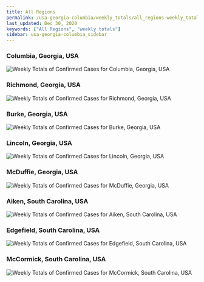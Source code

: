 ```yaml
---
title: All Regions
permalink: /usa-georgia-columbia/weekly_totals/all_regions-weekly_totals.html
last_updated: Dec 30, 2020
keywords: ["All Regions", "weekly totals"]
sidebar: usa-georgia-columbia_sidebar
---
```


<h3>Columbia, Georgia, USA</h3>

![Weekly Totals of Confirmed Cases for Columbia, Georgia, USA](/covid_tracker/images/graphs/usa-georgia-columbia-weekly_totals_graph.png)

<h3>Richmond, Georgia, USA</h3>

![Weekly Totals of Confirmed Cases for Richmond, Georgia, USA](/covid_tracker/images/graphs/usa-georgia-richmond-weekly_totals_graph.png)

<h3>Burke, Georgia, USA</h3>

![Weekly Totals of Confirmed Cases for Burke, Georgia, USA](/covid_tracker/images/graphs/usa-georgia-burke-weekly_totals_graph.png)

<h3>Lincoln, Georgia, USA</h3>

![Weekly Totals of Confirmed Cases for Lincoln, Georgia, USA](/covid_tracker/images/graphs/usa-georgia-lincoln-weekly_totals_graph.png)

<h3>McDuffie, Georgia, USA</h3>

![Weekly Totals of Confirmed Cases for McDuffie, Georgia, USA](/covid_tracker/images/graphs/usa-georgia-mcduffie-weekly_totals_graph.png)

<h3>Aiken, South Carolina, USA</h3>

![Weekly Totals of Confirmed Cases for Aiken, South Carolina, USA](/covid_tracker/images/graphs/usa-south_carolina-aiken-weekly_totals_graph.png)

<h3>Edgefield, South Carolina, USA</h3>

![Weekly Totals of Confirmed Cases for Edgefield, South Carolina, USA](/covid_tracker/images/graphs/usa-south_carolina-edgefield-weekly_totals_graph.png)

<h3>McCormick, South Carolina, USA</h3>

![Weekly Totals of Confirmed Cases for McCormick, South Carolina, USA](/covid_tracker/images/graphs/usa-south_carolina-mccormick-weekly_totals_graph.png)
